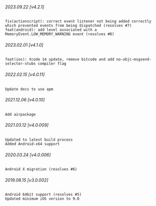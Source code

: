 

###### 2023.09.22 [v4.2.1]

```
fix(actionscript): correct event listener not being added correctly which prevented events from being dispatched (resolves #7)
feat(android): add level associated with a MemoryEvent.LOW_MEMORY_WARNING event (resolves #8)
```


###### 2023.02.01 [v4.1.0]

```
feat(ios): Xcode 14 update, remove bitcode and add no-objc-msgsend-selector-stubs compiler flag 
```


###### 2022.02.15 [v4.0.11]

```
Update docs to use apm
```


###### 2021.12.06 [v4.0.10]

```
Add airpackage
```


###### 2021.03.12 [v4.0.009]

```
Updated to latest build process  
Added Android-x64 support
```


###### 2020.03.24 [v4.0.006]

```
Android X migration (resolves #6)
```


###### 2019.08.15 [v3.0.002]

```
Android 64bit support (resolves #5)
Updated minimum iOS version to 9.0
```
